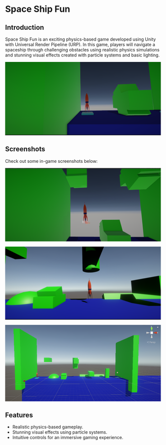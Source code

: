 # Space Ship Fun

## Introduction

Space Ship Fun is an exciting physics-based game developed using Unity with Universal Render Pipeline (URP). In this game, players will navigate a spaceship through challenging obstacles using realistic physics simulations and stunning visual effects created with particle systems and basic lighting.

![Gameplay](Images/img_1.png)

## Screenshots

Check out some in-game screenshots below:

![Screenshot 1](Images/img_2.png)

![Screenshot 2](Images/img_3.png)

![Screenshot 3](Images/img_4.png)

## Features

- Realistic physics-based gameplay.
- Stunning visual effects using particle systems.
- Intuitive controls for an immersive gaming experience.
